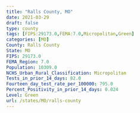 ```yaml
---
title: "Ralls County, MO"
date: 2021-03-29
draft: false
type: county
tags: [FIPS:29173.0,FEMA:7.0,Micropolitan,Green]
categories: [MO]
County: Ralls County
State: MO
FIPS: 29173.0
FEMA_Region: 7.0
Population: 10309.0
NCHS_Urban_Rural_Classification: Micropolitan
Tests_in_prior_14_days: 82.0
Fourteen_day_test_rate_per_100000: 795.0
Percent_Positivity_in_prior_14_days: 0.024
Level: Green
url: /states/MO/ralls-county
---
```



